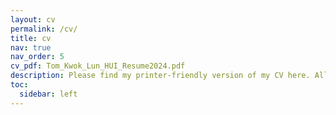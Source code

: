 ```yaml
---
layout: cv
permalink: /cv/
title: cv
nav: true
nav_order: 5
cv_pdf: Tom_Kwok_Lun_HUI_Resume2024.pdf
description: Please find my printer-friendly version of my CV here. All information are also included here more interactively, so feel free to browse around!
toc:
  sidebar: left
---
```

